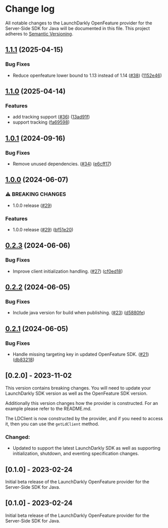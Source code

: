 # Change log

All notable changes to the LaunchDarkly OpenFeature provider for the Server-Side SDK for Java will be documented in this file. This project adheres to [Semantic Versioning](http://semver.org).

## [1.1.1](https://github.com/launchdarkly/openfeature-java-server/compare/1.1.0...1.1.1) (2025-04-15)


### Bug Fixes

* Reduce openfeature lower bound to 1.13 instead of 1.14 ([#38](https://github.com/launchdarkly/openfeature-java-server/issues/38)) ([1152e46](https://github.com/launchdarkly/openfeature-java-server/commit/1152e46b27aafee837f0cf9443bbac07966ec4b4))

## [1.1.0](https://github.com/launchdarkly/openfeature-java-server/compare/1.0.1...1.1.0) (2025-04-14)


### Features

* add tracking support ([#36](https://github.com/launchdarkly/openfeature-java-server/issues/36)) ([13ad91f](https://github.com/launchdarkly/openfeature-java-server/commit/13ad91ffa2622c21fb6e84a22f152697ba3f0d8f))
* support tracking ([fa69598](https://github.com/launchdarkly/openfeature-java-server/commit/fa695985956f295a47f7a0f9a9a91ac2352bbf93))

## [1.0.1](https://github.com/launchdarkly/openfeature-java-server/compare/1.0.0...1.0.1) (2024-09-16)


### Bug Fixes

* Remove unused dependencies. ([#34](https://github.com/launchdarkly/openfeature-java-server/issues/34)) ([e6cff17](https://github.com/launchdarkly/openfeature-java-server/commit/e6cff17639fb560b1871a7be59ab8d2b7d204b0a))

## [1.0.0](https://github.com/launchdarkly/openfeature-java-server/compare/0.2.3...1.0.0) (2024-06-07)


### ⚠ BREAKING CHANGES

* 1.0.0 release ([#29](https://github.com/launchdarkly/openfeature-java-server/issues/29))

### Features

* 1.0.0 release ([#29](https://github.com/launchdarkly/openfeature-java-server/issues/29)) ([bf51e20](https://github.com/launchdarkly/openfeature-java-server/commit/bf51e201dd48603a40ffcdbc72753751d70b3a5a))

## [0.2.3](https://github.com/launchdarkly/openfeature-java-server/compare/0.2.2...0.2.3) (2024-06-06)


### Bug Fixes

* Improve client initialization handling. ([#27](https://github.com/launchdarkly/openfeature-java-server/issues/27)) ([cf0ed18](https://github.com/launchdarkly/openfeature-java-server/commit/cf0ed18a91a331f0c686501b65af74832f759f34))

## [0.2.2](https://github.com/launchdarkly/openfeature-java-server/compare/0.2.1...0.2.2) (2024-06-05)


### Bug Fixes

* Include java version for build when publishing. ([#23](https://github.com/launchdarkly/openfeature-java-server/issues/23)) ([d5880fe](https://github.com/launchdarkly/openfeature-java-server/commit/d5880fe0485075dbafef98b098c1022962bf5e49))

## [0.2.1](https://github.com/launchdarkly/openfeature-java-server/compare/0.2.0...0.2.1) (2024-06-05)


### Bug Fixes

* Handle missing targeting key in updated OpenFeature SDK. ([#21](https://github.com/launchdarkly/openfeature-java-server/issues/21)) ([db83218](https://github.com/launchdarkly/openfeature-java-server/commit/db8321827b4a9a603279c9561ede6b32fd571d0f))

## [0.2.0] - 2023-11-02
This version contains breaking changes. You will need to update your LaunchDarkly SDK version as well as the OpenFeature SDK version.

Additionally this version changes how the provider is constructed. For an example please refer to the README.md.

The LDClient is now constructed by the provider, and if you need to access it, then you can use the `getLdClient` method.

### Changed:
- Updated to support the latest LaunchDarkly SDK as well as supporting initialization, shutdown, and eventing specification changes.

## [0.1.0] - 2023-02-24
Initial beta release of the LaunchDarkly OpenFeature provider for the Server-Side SDK for Java.

## [0.1.0] - 2023-02-24
Initial beta release of the LaunchDarkly OpenFeature provider for the Server-Side SDK for Java.
